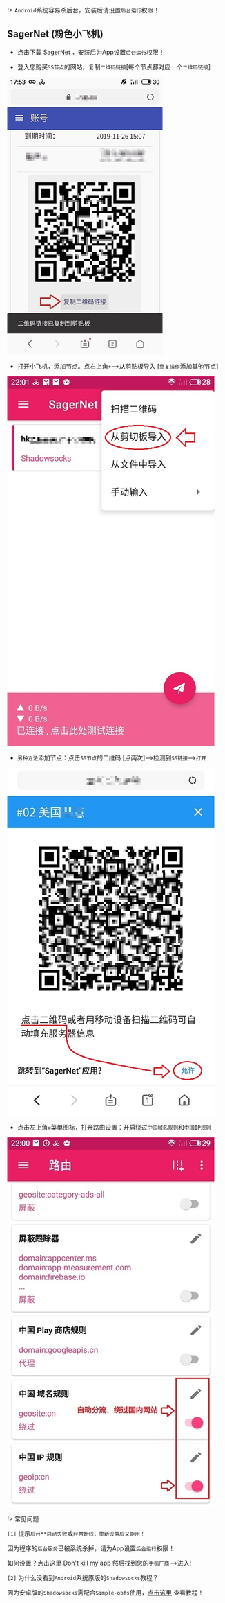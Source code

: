 !> `Android`系统容易杀后台，安装后请设置`后台运行`权限！

## SagerNet (粉色小飞机)

* 点击下载 <a href="media/android/sn.apk" target="_blank">SagerNet</a> ，安装后为App设置`后台运行`权限！

* 登入您购买`SS节点`的网站，复制`二维码链接`[每个节点都对应一个`二维码链接`]

![android](media/android/sn_1.jpg ':size=360')

* 打开小飞机，添加节点。点右上角`+`-->从剪贴板导入 [`重复操作`添加其他节点]

![android](media/android/sn_2.jpg ':size=360')

* `另种方法`添加节点：点击`SS节点`的二维码 [点两次]-->检测到`SS链接`-->`打开`

![android](media/android/sn_3.jpg ':size=360')

* 点击左上角`≡`菜单图标，打开路由设置：开启绕过`中国域名规则`和`中国IP规则`

![android](media/android/sn_4.jpg ':size=360')

!> 常见问题

`[1]` 提示`后台**启动失败`或`经常断线，重新设置后又能用！`

因为程序的`后台服务`已被系统杀掉，请为App设置`后台运行`权限！

如何设置？点击这里 [Don't kill my app](https://dontkillmyapp.com/) 然后找到您的`手机厂商`-->进入!

`[2]` 为什么没看到`Android`系统原版的`Shadowsocks`教程？

因为安卓版的`Shadowsocks`需配合`Simple-obfs`使用，[点击这里](android+obfs) 查看教程！